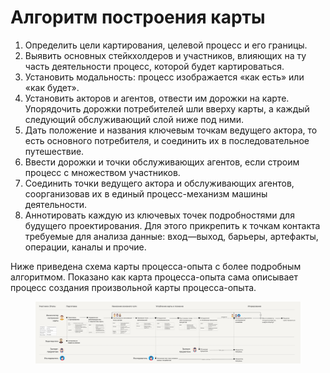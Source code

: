 # Алгоритм построения карты

1. Определить цели картирования, целевой процесс и его границы.
2. Выявить основных стейкхолдеров и участников, влияющих на ту часть деятельности процесс, которой будет картироваться.
3. Установить модальность: процесс изображается «как есть» или «как будет».
4. Установить акторов и агентов, отвести им дорожки на карте. Упорядочить дорожки потребителей шли вверху карты, а каждый следующий обслуживающий слой ниже под ними.
5. Дать положение и названия ключевым точкам ведущего актора, то есть основного потребителя, и соединить их в последовательное путешествие.
6. Ввести дорожки и точки обслуживающих агентов, если строим процесс с множеством участников.
7. Соединить точки ведущего актора и обслуживающих агентов, соорганизовав их в единый процесс-механизм машины деятельности.
8. Аннотировать каждую из ключевых точек подробностями для будущего проектирования. Для этого прикрепить к точкам контакта требуемые для анализа данные: вход—выход, барьеры, артефакты, операции, каналы и прочие.

Ниже приведена схема карты процесса-опыта с более подробным алгоритмом. Показано как карта процесса-опыта сама описывает процесс создания произвольной карты процесса-опыта.

<figure><img src="https://github.com/Byndyusoft/xp-mapping/blob/main/illustrations/04-xpm-example-xpm-xpm.jpg?raw=true" alt=""><figcaption></figcaption></figure>

